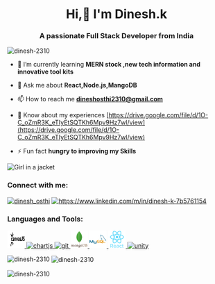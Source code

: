 <h1 align="center">Hi,👋 I'm Dinesh.k</h1>
<h3 align="center">A passionate Full Stack Developer from India</h3>

<p align="left"> <img src="https://komarev.com/ghpvc/?username=dinesh-2310&label=Profile%20views&color=0e75b6&style=flat" alt="dinesh-2310" /> </p>

- 🌱 I’m currently learning **MERN stock ,new tech information and innovative tool kits**

- 💬 Ask me about **React,Node.js,MangoDB**

- 📫 How to reach me **dineshosthi2310@gmail.com**

- 📄 Know about my experiences [https://drive.google.com/file/d/1O-C_oZmR3K_eTIyEtSQTKh6Mpv9Hz7wl/view](https://drive.google.com/file/d/1O-C_oZmR3K_eTIyEtSQTKh6Mpv9Hz7wl/view)

- ⚡ Fun fact **hungry to improving my Skills**

<img  align="rig" src="https://rabbitinfotech.com/wp-content/uploads/2021/03/fa7b4bdc3b2f73e749e5c2c646d4ae13.gif" alt="Girl in a jacket" width="300" height="300">
<h3 align="left">Connect with me:</h3>
<p align="left">
<a href="https://twitter.com/dinesh_osthi" target="blank"><img align="center" src="https://raw.githubusercontent.com/rahuldkjain/github-profile-readme-generator/master/src/images/icons/Social/twitter.svg" alt="dinesh_osthi" height="30" width="40" /></a>
<a href="https://linkedin.com/in/https://www.linkedin.com/m/in/dinesh-k-7b5761154" target="blank"><img align="center" src="https://raw.githubusercontent.com/rahuldkjain/github-profile-readme-generator/master/src/images/icons/Social/linked-in-alt.svg" alt="https://www.linkedin.com/m/in/dinesh-k-7b5761154" height="30" width="40" /></a>
</p>

<h3 align="left">Languages and Tools:</h3>
<p align="left"> <a href="https://canvasjs.com" target="_blank" rel="noreferrer"> <img src="https://raw.githubusercontent.com/Hardik0307/Hardik0307/master/assets/canvasjs-charts.svg" alt="canvasjs" width="40" height="40"/> </a> <a href="https://www.chartjs.org" target="_blank" rel="noreferrer"> <img src="https://www.chartjs.org/media/logo-title.svg" alt="chartjs" width="40" height="40"/> </a> <a href="https://git-scm.com/" target="_blank" rel="noreferrer"> <img src="https://www.vectorlogo.zone/logos/git-scm/git-scm-icon.svg" alt="git" width="40" height="40"/> </a> <a href="https://www.mongodb.com/" target="_blank" rel="noreferrer"> <img src="https://raw.githubusercontent.com/devicons/devicon/master/icons/mongodb/mongodb-original-wordmark.svg" alt="mongodb" width="40" height="40"/> </a> <a href="https://www.mysql.com/" target="_blank" rel="noreferrer"> <img src="https://raw.githubusercontent.com/devicons/devicon/master/icons/mysql/mysql-original-wordmark.svg" alt="mysql" width="40" height="40"/> </a> <a href="https://reactjs.org/" target="_blank" rel="noreferrer"> <img src="https://raw.githubusercontent.com/devicons/devicon/master/icons/react/react-original-wordmark.svg" alt="react" width="40" height="40"/> </a> <a href="https://unity.com/" target="_blank" rel="noreferrer"> <img src="https://www.vectorlogo.zone/logos/unity3d/unity3d-icon.svg" alt="unity" width="40" height="40"/> </a> </p>

<p><img align="left" src="https://github-readme-stats.vercel.app/api/top-langs?username=dinesh-2310&show_icons=true&locale=en&layout=compact" alt="dinesh-2310" /></p>

<p>&nbsp;<img align="center" src="https://github-readme-stats.vercel.app/api?username=dinesh-2310&show_icons=true&locale=en" alt="dinesh-2310" /></p>

<p><img align="center" src="https://github-readme-streak-stats.herokuapp.com/?user=dinesh-2310&" alt="dinesh-2310" /></p>
